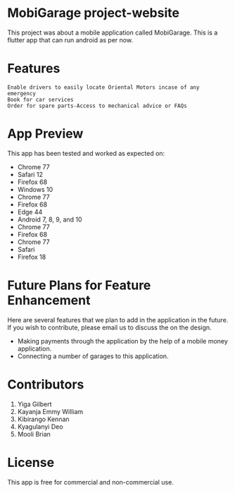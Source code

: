 # MobiGarage project-website

This project was about a mobile application called MobiGarage. This is a flutter app that can run android as per now.

# Features
    Enable drivers to easily locate Oriental Motors incase of any emergency
    Book for car services
    Order for spare parts-Access to mechanical advice or FAQs

# App Preview


This app has been tested and worked as expected on:
  - Chrome 77
  - Safari 12
  - Firefox 68
  - Windows 10
  - Chrome 77
  - Firefox 68
  - Edge 44
  - Android 7, 8, 9, and 10
  - Chrome 77
  - Firefox 68
  - Chrome 77
  - Safari
  - Firefox 18

# Future Plans for Feature Enhancement
Here are several features that we plan to add in the application in the future. If you wish to contribute, please email us to discuss the on the design.

- Making payments through the application by the help of a mobile money application.
- Connecting a number of garages to this application.

# Contributors
1. Yiga Gilbert
2. Kayanja Emmy William
3. Kibirango Kennan
4. Kyagulanyi Deo
5. Mooli Brian
# License
This app is free for commercial and non-commercial use.
